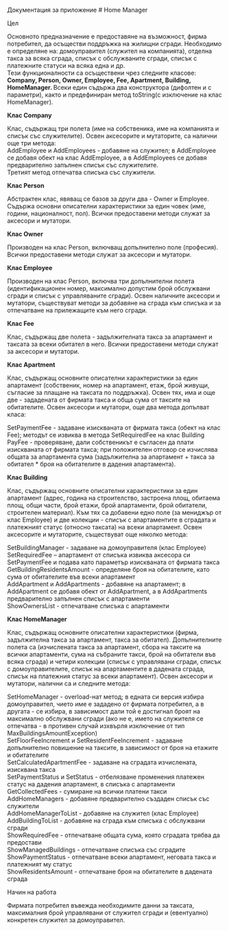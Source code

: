 Документация за приложение # Home Manager
             
Цел

Основното предназначение е предоставяне на възможност, фирма потребител, да осъществи поддръжка на жилищни сгради. Необходимо е определяне на: домоуправител (служител на компанията), отделна такса за всяка сграда, списък с обслужваните сгради, списък с платежните статуси на всяка една и др. </br>
Тези функционалности са осъществени чрез следните класове: <b> Company, Person, Owner, Employee, Fee, Apartment, Building, HomeManager. </b> Всеки един съдържа два конструктора (дифолтен и с параметри), както и предефиниран метод toString(с изключение на клас HomeManager).

<b>Клас Company</b>

Клас, съдържащ три полета (име на собственика, име на компанията и списък със служителите). Освен аксесорите и мутаторите, са налични още три метода: </br>
AddEmployee и AddEmployees - добавяне на служител; в AddEmployee се добавя обект на клас AddEmployee, а в AddEmployees се добавя предварително запълнен списък със служителите. </br>
Третият метод отпечатва списъка със служители.

<b>Клас Person</b>

Абстрактен клас, явяващ се базов за други два - Owner и Employee. Съдържа основни описателни характеристики за един човек (име, години, националност, пол). Всички предоставени методи служат за аксесори и мутатори.

<b>Клас Owner</b>

Производен на клас Person, включващ допълнително поле (професия). Всички предоставени методи служат за аксесори и мутатори.

<b>Клас Employee</b>

Производен на клас Person, включва три допълнителни полета (идентификационен номер, максимално допустим брой обслужвани сгради и списък с управляваните сгради). Освен наличните аксесори и мутатори, съществуват методи за добавяне на сграда към списъка и за отпечатване на прилежащите към него сгради.

<b>Клас Fee</b>

Клас, съдържащ две полета -  задължителната такса за апартамент и таксата за всеки обитател в него. Всички предоставени методи служат за аксесори и мутатори.

<b>Клас Apartment</b>

Клас, съдържащ основните описателни характеристики за един апартамент (собственик, номер на апартамент, етаж, брой живущи, съгласие за плащане на таксата по поддръжка). Освен тях, има и още две - зададената от фирмата такса и обща сума от таксите на обитателите.
Освен аксесори и мутатори, още два метода допълват класа:

SetPaymentFeе - задаване изискваната от фирмата такса (обект на клас Fee); методът се извиква в метода SetRequiredFee на клас Building </br>
PayFee - проверяване, дали собственикът е съгласен да плати изискваната от фирмата такса; при положителен отговор се изчислява общата за апартамента сума (задължителна за апартамент + такса за обитател * броя на обитателите в дадения апартамента). 

<b>Клас Building</b>

Клас, съдържащ основните описателни характеристики за един апартамент (адрес, година на строителство, застроена площ, обитаема площ, общи части, брой етажи, брой апартаменти, брой обитатели, строителен материал). Към тях са добавени едно поле (за мениджър от клас Employee) и две колекции - списък с апартаментите в сградата и платежният статус (относно таксата) на всеки апартамент. Освен аксесорите и мутаторите, съществуват още няколко метода:

SetBuildingManager - задаване на домоуправителя (клас Employee) </br>
SetRequiredFee – апартамент от списъка извиква аксесора си SetPaymentFee и подава като параметър изискваната от фирмата такса </br>
GetBuildingResidentsAmount - определяне броя на обитателите, като сума от обитателите във всеки апартамент </br>
AddApartment и AddApartments - добавяне на апартамент; в AddApartment се добавя обект от AddApartment, а в AddApartments предварително запълнен списък с апартаменти </br>
ShowOwnersList - отпечатване списъка с апартаменти </br>

<b>Клас HomeManager</b>

Клас, съдържащ  основните описателни характеристики (фирма, задължителна такса за апартамент, такса за обитател). Допълнителните полета са (изчислената такса за апартамент, сбора на таксите на всички апартаменти, сума на събраните такси, брой на обитатели във всяка сграда) и четири колекции (списък с управлявани сгради, списък с домоуправителите, списък на апартаментите в дадената сграда, списък на платежния статус за всеки апартамент). Освен аксесори и мутатори, налични са и следните методa:

SetHomeManager - overload-нат метод; в едната си версия избира домоуправител, чието име е зададено от фирмата потребител, а в другата - се избира, в зависимост дали той е достигнал броят на максимално обслужвани сгради (ако не е, името на служителя се отпечатва - в противен случай изхвърля изключение от тип MaxBuildingsAmountException) </br>
SetFloorFeeIncrement и SetResidentFeeIncrement - задаване допълнително повишение на таксите, в зависимост от броя на етажите и обитателите </br>
SetCalculatedApartmentFee - задаване на сградата изчислената, изисквана такса </br>
SetPaymentStatus и SetStatus - отбелязване променения платежен статус на дадения апартамент, в списъка с апартаменти </br>
GetCollectedFees - сумиране на всички платени такси </br>
AddHomeManagers - добавяне предварително създаден списък със служители </br>
AddHomeManagerToList - добавяне на служител (клас Employee) </br>
AddBuildingToList - добавяне на сграда към списъка с обслужвани сгради </br>
ShowRequiredFee - отпечатване общата сума, която сградата трябва да предостави </br>
ShowManagedBuildings - отпечатване списъка със сградите </br>
ShowPaymentStatus - отпечатване всеки апартамент, неговата такса и платежният му статус </br>
ShowResidentsAmount - отпечатване броя на обитателите в дадената сграда </br>


Начин на работа

Фирмата потребител въвежда необходимите данни за таксата, максималния брой управлявани от служител сгради и (евентуално) конкретен служител за домоуправител.
